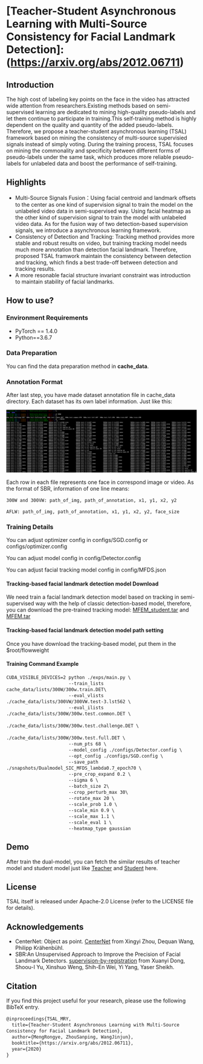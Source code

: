 # [Teacher-Student Asynchronous Learning with Multi-Source Consistency for Facial Landmark Detection]:(https://arxiv.org/abs/2012.06711)

## Introduction
The high cost of labeling key points on the face in the video has attracted wide attention from researchers.Existing methods based on semi-supervised learning are dedicated to mining high-quality pseudo-labels and let them continue to participate in training.This self-training method is highly dependent on the quality and quantity of the added pseudo-labels. Therefore, we propose a teacher-student asynchronous learning (TSAL) framework based on mining the consistency of multi-source supervisied signals instead of simply voting. During the training process, TSAL focuses on mining the commonality and specificity between different forms of pseudo-labels under the same task, which produces more reliable pseudo-labels for unlabeled data and boost the performance of self-training. 
## Highlights

* Multi-Source Signals Fusion：Using facial centroid and landmark offsets to the center as one kind of supervision signal to train the model on the unlabeled video data in semi-supervised way. Using facial heatmap as the other kind of supervision signal to train the model with unlabeled video data. As for the fusion way of two detection-based supervision signals, we introduce a asynchronous learning framework.
* Consistency of Detection and Tracking: Tracking method provides more stable and robust results on video, but training tracking model needs much more annotation than detection facial landmark. Therefore, proposed TSAL framwork maintain the consistency between detection and tracking, which finds a best trade-off between detection and tracking results.
* A more resonable facial structure invariant constraint was introduction to maintain stability of facial landmarks.



## How to use?

### Environment Requirements

- PyTorch == 1.4.0
- Python==3.6.7

### Data Preparation

You can find the data preparation method in **cache_data**.

### Annotation Format

After last step, you have made dataset annotation file in cache_data directory. Each dataset has its own label information. Just like this:

![image-20201212170347178](image/image-20201212170347178.png)

Each row in each file represents one face in correspond image or video. As the format of SBR, information of one line means:

```
300W and 300VW: path_of_img, path_of_annotation, x1, y1, x2, y2 
```

```
AFLW: path_of_img, path_of_annotation, x1, y1, x2, y2, face_size
```

### Training Details

You can adjust optimizer config in configs/SGD.config or configs/optimizer.config

You can adjust model config in config/Detector.config

You can adjust facial tracking model config in config/MFDS.json

#### Tracking-based facial landmark detection model Download

We need train a facial landmark detection model based on tracking in semi-supervised way with the help of classic detection-based model, therefore, you can download the pre-trained tracking model: [MFEM_student.tar](https://drive.google.com/file/d/1psVlGYZe1jefxqMQjYxpSb4rozVfHfBc/view?usp=sharing) and [MFEM.tar](https://drive.google.com/file/d/1ZCrDFTlpdBy5pNb5QqrJl7fhfFtL-KNp/view?usp=sharing)

#### Tracking-based facial landmark detection model path setting

Once you have download the tracking-based model, put them in the $root/flowweight

#### Training Command Example

```
CUDA_VISIBLE_DEVICES=2 python ./exps/main.py \
                       --train_lists cache_data/lists/300W/300w.train.DET\
                       --eval_vlists ./cache_data/lists/300VW/300VW.test-3.lst562 \
                       --eval_ilists ./cache_data/lists/300W/300w.test.common.DET \
                                     ./cache_data/lists/300W/300w.test.challenge.DET \
                                     ./cache_data/lists/300W/300w.test.full.DET \
                       --num_pts 68 \
                       --model_config ./configs/Detector.config \
                       --opt_config ./configs/SGD.config \
                       --save_path ./snapshots/Dualmodel_SIC_MFDS_lambda0.7_epoch70 \
                       --pre_crop_expand 0.2 \
                       --sigma 6 \
                       --batch_size 2\
                       --crop_perturb_max 30\
                       --rotate_max 20 \
                       --scale_prob 1.0 \
                       --scale_min 0.9 \
                       --scale_max 1.1 \
                       --scale_eval 1 \
                       --heatmap_type gaussian
```

## Demo

After train the dual-model, you can fetch the similar results of teacher model and student model just like [Teacher](https://youtu.be/HwdoKyxuHsk) and [Student](https://youtu.be/dDgJbw-J-gc) here. 

## License

TSAL itself is released under Apache-2.0 License (refer to the LICENSE file for details).

## Acknowledgements

* CenterNet: Object as point. [CenterNet](https://github.com/xingyizhou/CenterNet) from Xingyi Zhou, Dequan Wang, Philipp Krähenbühl.
* SBR:An Unsupervised Approach to Improve the Precision of Facial Landmark Detectors. [supervision-by-registration](https://github.com/facebookresearch/supervision-by-registration) from Xuanyi Dong, Shoou-I Yu, Xinshuo Weng, Shih-En Wei, Yi Yang, Yaser Sheikh.

## Citation

If you find this project useful for your research, please use the following BibTeX entry.

```
@inproceedings{TSAL_MRY,
  title={Teacher-Student Asynchronous Learning with Multi-Source Consistency for Facial Landmark Detection},
  author={MengRongye, ZhouSanping, WangJinjun},
  booktitle={https://arxiv.org/abs/2012.06711},
  year={2020}
}
```




